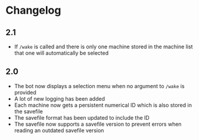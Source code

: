 # Changelog

## 2.1

- If `/wake` is called and there is only one machine stored in the machine list
    that one will automatically be selected

## 2.0

- The bot now displays a selection menu when no argument to `/wake` is provided
- A lot of new logging has been added
- Each machine now gets a persistent numerical ID
    which is also stored in the savefile
- The savefile format has been updated to include the ID
- The savefile now supports a savefile version to prevent errors
    when reading an outdated savefile version

